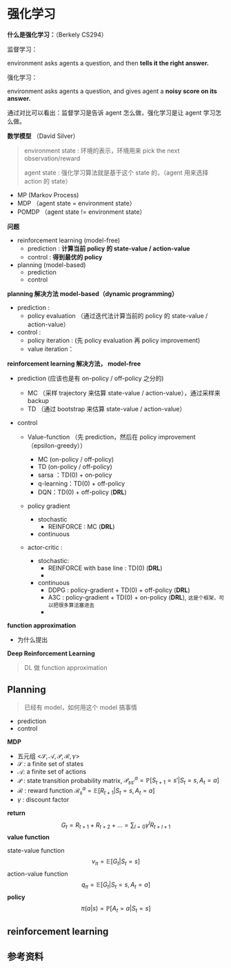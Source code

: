 # 强化学习

**什么是强化学习：**（Berkely CS294）

监督学习：

 environment asks agents a question, and then **tells it the right answer.**

强化学习：

environment asks agents a question, and gives agent a **noisy score on its answer.**



通过对比可以看出：监督学习是告诉 agent 怎么做，强化学习是让 agent 学习怎么做。



**数学模型** （David Silver）

> environment state : 环境的表示，环境用来 pick the next observation/reward
>
> agent state : 强化学习算法就是基于这个 state 的，（agent 用来选择 action 的 state）

* MP (Markov Process)
* MDP  （agent state = environment state）
* POMDP （agent state != environment state）



**问题**

* reinforcement learning (model-free)
  * prediction :  **计算当前 policy 的 state-value / action-value**
  * control :  **得到最优的 policy**
* planning (model-based)
  * prediction
  * control

**planning 解决方法 model-based（dynamic programming）**

* prediction : 
  * policy evaluation （通过迭代法计算当前的 policy 的 state-value / action-value）
* control : 
  * policy iteration : (先 policy evaluation 再 policy improvement)
  * value iteration：



**reinforcement learning 解决方法， model-free**

* prediction (应该也是有 on-policy / off-policy 之分的)

  * MC （采样 trajectory 来估算 state-value / action-value），通过采样来 backup 
  * TD （通过 bootstrap 来估算 state-value / action-value）

* control

  * Value-function （先 prediction，然后在 policy improvement（epsilon-greedy））

    * MC (on-policy / off-policy)  
    * TD (on-policy / off-policy)
    * sarsa ：TD(0) + on-policy
    * q-learning：TD(0) + off-policy
    * DQN：TD(0) + off-policy (**DRL**)

  * policy gradient

    * stochastic
      * REINFORCE :  MC  (**DRL**)
    * continuous

  * actor-critic : 

    * stochastic:
      * REINFORCE with base line : TD(0)  (**DRL**)
      * ​
    * continuous
      * DDPG : policy-gradient + TD(0)  + off-policy (**DRL**)
      * A3C :  policy-gradient + TD(0) + on-policy   (**DRL**),   `这是个框架，可以把很多算法塞进去`
      * ​



**function approximation**

* 为什么提出



**Deep Reinforcement Learning**

> DL 做 function approximation





## Planning 

> 已经有 model，如何用这个 model 搞事情

* prediction
* control

**MDP**

* 五元组 <$\mathcal S,\mathcal A,\mathcal P,\mathcal R,\gamma$>
* $\mathcal S$ : a finite set of states
* $\mathcal A$: a finite set of actions
* $\mathcal P$ : state transition probability matrix,  $\mathcal P_{ss'}^a = \mathbb P\Bigr[S_{t+1}=s'|S_t=s,A_t=a\Bigr]$
* $\mathcal R$ : reward function $\mathcal R_s^a = \mathbb E\Bigr[R_{t+1}|S_t=s,A_t=a\Bigr]$
* $\gamma$ : discount factor

**return**
$$
G_t=R_{t+1}+R_{t+2}+... = \sum_{l=0} \gamma^lR_{t+l+1}
$$
**value function**

state-value function
$$
v_\pi = \mathbb E\Bigr[G_t|S_t=s\Bigr]
$$
action-value function
$$
q_\pi=\mathbb E\Bigr[G_t|S_t=s, A_t=a\Bigr]
$$
 **policy**
$$
\pi(a|s) = \mathbb P\Bigr[A_t=a|S_t=s\Bigr]
$$


## reinforcement learning





## 参考资料

